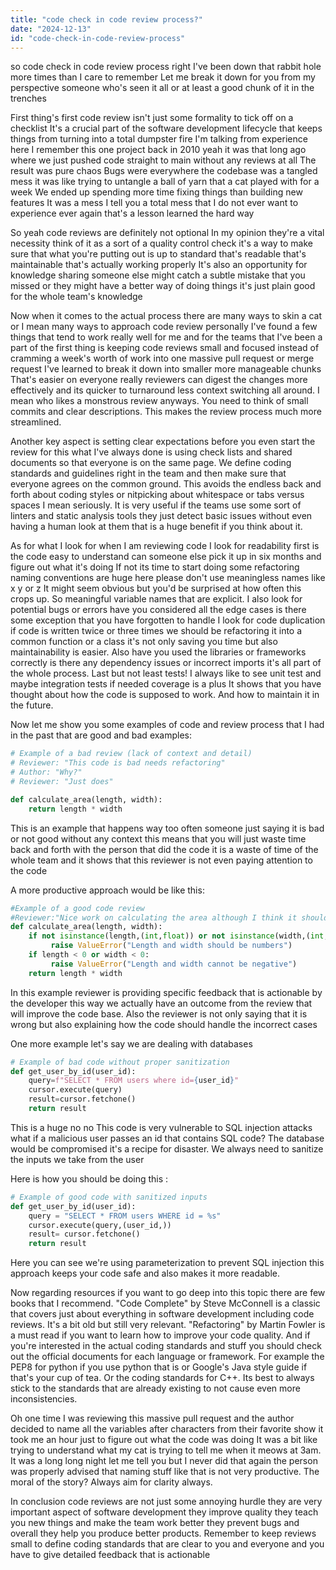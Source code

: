 ```yaml
---
title: "code check in code review process?"
date: "2024-12-13"
id: "code-check-in-code-review-process"
---
```


so code check in code review process right I've been down that rabbit hole more times than I care to remember Let me break it down for you from my perspective someone who's seen it all or at least a good chunk of it in the trenches

First thing's first code review isn't just some formality to tick off on a checklist It's a crucial part of the software development lifecycle that keeps things from turning into a total dumpster fire I'm talking from experience here I remember this one project back in 2010 yeah it was that long ago where we just pushed code straight to main without any reviews at all The result was pure chaos Bugs were everywhere the codebase was a tangled mess it was like trying to untangle a ball of yarn that a cat played with for a week We ended up spending more time fixing things than building new features It was a mess I tell you a total mess that I do not ever want to experience ever again that's a lesson learned the hard way

So yeah code reviews are definitely not optional In my opinion they're a vital necessity think of it as a sort of a quality control check it's a way to make sure that what you're putting out is up to standard that's readable that's maintainable that's actually working properly It's also an opportunity for knowledge sharing someone else might catch a subtle mistake that you missed or they might have a better way of doing things it's just plain good for the whole team's knowledge

Now when it comes to the actual process there are many ways to skin a cat or I mean many ways to approach code review personally I've found a few things that tend to work really well for me and for the teams that I've been a part of the first thing is keeping code reviews small and focused instead of cramming a week's worth of work into one massive pull request or merge request I've learned to break it down into smaller more manageable chunks That's easier on everyone really reviewers can digest the changes more effectively and its quicker to turnaround less context switching all around. I mean who likes a monstrous review anyways. You need to think of small commits and clear descriptions. This makes the review process much more streamlined.

Another key aspect is setting clear expectations before you even start the review for this what I've always done is using check lists and shared documents so that everyone is on the same page. We define coding standards and guidelines right in the team and then make sure that everyone agrees on the common ground. This avoids the endless back and forth about coding styles or nitpicking about whitespace or tabs versus spaces I mean seriously. It is very useful if the teams use some sort of linters and static analysis tools they just detect basic issues without even having a human look at them that is a huge benefit if you think about it.

As for what I look for when I am reviewing code I look for readability first is the code easy to understand can someone else pick it up in six months and figure out what it's doing If not its time to start doing some refactoring naming conventions are huge here please don't use meaningless names like x y or z It might seem obvious but you'd be surprised at how often this crops up. So meaningful variable names that are explicit. I also look for potential bugs or errors have you considered all the edge cases is there some exception that you have forgotten to handle I look for code duplication if code is written twice or three times we should be refactoring it into a common function or a class it's not only saving you time but also maintainability is easier. Also have you used the libraries or frameworks correctly is there any dependency issues or incorrect imports it's all part of the whole process. Last but not least tests! I always like to see unit test and maybe integration tests if needed coverage is a plus It shows that you have thought about how the code is supposed to work. And how to maintain it in the future.

Now let me show you some examples of code and review process that I had in the past that are good and bad examples:

```python
# Example of a bad review (lack of context and detail)
# Reviewer: "This code is bad needs refactoring"
# Author: "Why?"
# Reviewer: "Just does"

def calculate_area(length, width):
    return length * width
```

This is an example that happens way too often someone just saying it is bad or not good without any context this means that you will just waste time back and forth with the person that did the code it is a waste of time of the whole team and it shows that this reviewer is not even paying attention to the code

A more productive approach would be like this:
```python
#Example of a good code review
#Reviewer:"Nice work on calculating the area although I think it should handle invalid values like negative ones or non number values how about we add some handling for that"
def calculate_area(length, width):
    if not isinstance(length,(int,float)) or not isinstance(width,(int,float)):
         raise ValueError("Length and width should be numbers")
    if length < 0 or width < 0:
         raise ValueError("Length and width cannot be negative")
    return length * width
```
In this example reviewer is providing specific feedback that is actionable by the developer this way we actually have an outcome from the review that will improve the code base. Also the reviewer is not only saying that it is wrong but also explaining how the code should handle the incorrect cases

One more example let's say we are dealing with databases
```python
# Example of bad code without proper sanitization
def get_user_by_id(user_id):
    query=f"SELECT * FROM users where id={user_id}"
    cursor.execute(query)
    result=cursor.fetchone()
    return result
```
This is a huge no no This code is very vulnerable to SQL injection attacks what if a malicious user passes an id that contains SQL code? The database would be compromised it's a recipe for disaster. We always need to sanitize the inputs we take from the user

Here is how you should be doing this :

```python
# Example of good code with sanitized inputs
def get_user_by_id(user_id):
    query = "SELECT * FROM users WHERE id = %s"
    cursor.execute(query,(user_id,))
    result= cursor.fetchone()
    return result
```
Here you can see we're using parameterization to prevent SQL injection this approach keeps your code safe and also makes it more readable.

Now regarding resources if you want to go deep into this topic there are few books that I recommend. "Code Complete" by Steve McConnell is a classic that covers just about everything in software development including code reviews. It's a bit old but still very relevant. "Refactoring" by Martin Fowler is a must read if you want to learn how to improve your code quality. And if you're interested in the actual coding standards and stuff you should check out the official documents for each language or framework. For example the PEP8 for python if you use python that is or Google's Java style guide if that's your cup of tea. Or the coding standards for C++. Its best to always stick to the standards that are already existing to not cause even more inconsistencies.

Oh one time I was reviewing this massive pull request and the author decided to name all the variables after characters from their favorite show it took me an hour just to figure out what the code was doing It was a bit like trying to understand what my cat is trying to tell me when it meows at 3am. It was a long long night let me tell you but I never did that again the person was properly advised that naming stuff like that is not very productive. The moral of the story? Always aim for clarity always.

In conclusion code reviews are not just some annoying hurdle they are very important aspect of software development they improve quality they teach you new things and make the team work better they prevent bugs and overall they help you produce better products.
Remember to keep reviews small to define coding standards that are clear to you and everyone and you have to give detailed feedback that is actionable
